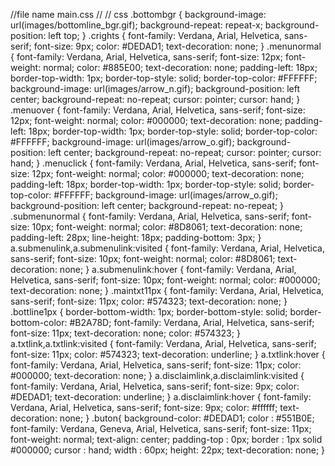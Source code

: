//file name main.css
//
// css
	.bottombgr {
	background-image: url(images/bottomline_bgr.gif);
	background-repeat: repeat-x;
	background-position: left top;
}
.crights {
	font-family: Verdana, Arial, Helvetica, sans-serif;
	font-size: 9px;
	color: #DEDAD1;
	text-decoration: none;
}
.menunormal {
	font-family: Verdana, Arial, Helvetica, sans-serif;
	font-size: 12px;
	font-weight: normal;
	color: #885E00;
	text-decoration: none;
	padding-left: 18px;
	border-top-width: 1px;
	border-top-style: solid;
	border-top-color: #FFFFFF;
	background-image: url(images/arrow_n.gif);
	background-position: left center;
	background-repeat: no-repeat;
	cursor: pointer;
	cursor: hand;
}
.menuover {
	font-family: Verdana, Arial, Helvetica, sans-serif;
	font-size: 12px;
	font-weight: normal;
	color: #000000;
	text-decoration: none;
	padding-left: 18px;
	border-top-width: 1px;
	border-top-style: solid;
	border-top-color: #FFFFFF;
	background-image: url(images/arrow_o.gif);
	background-position: left center;
	background-repeat: no-repeat;
	cursor: pointer;
	cursor: hand;
}
.menuclick {
	font-family: Verdana, Arial, Helvetica, sans-serif;
	font-size: 12px;
	font-weight: normal;
	color: #000000;
	text-decoration: none;
	padding-left: 18px;
	border-top-width: 1px;
	border-top-style: solid;
	border-top-color: #FFFFFF;
	background-image: url(images/arrow_o.gif);
	background-position: left center;
	background-repeat: no-repeat;
}
.submenunormal {
	font-family: Verdana, Arial, Helvetica, sans-serif;
	font-size: 10px;
	font-weight: normal;
	color: #8D8061;
	text-decoration: none;
	padding-left: 28px;
	line-height: 18px;
	padding-bottom: 3px;
}
a.submenulink,a.submenulink:visited {
	font-family: Verdana, Arial, Helvetica, sans-serif;
	font-size: 10px;
	font-weight: normal;
	color: #8D8061;
	text-decoration: none;
}
a.submenulink:hover {
	font-family: Verdana, Arial, Helvetica, sans-serif;
	font-size: 10px;
	font-weight: normal;
	color: #000000;
	text-decoration: none;
}
.maintxt11px {
	font-family: Verdana, Arial, Helvetica, sans-serif;
	font-size: 11px;
	color: #574323;
	text-decoration: none;
}
.bottline1px {
	border-bottom-width: 1px;
	border-bottom-style: solid;
	border-bottom-color: #B2A78D;
	font-family: Verdana, Arial, Helvetica, sans-serif;
	font-size: 11px;
	text-decoration: none;
	color: #574323;
}
a.txtlink,a.txtlink:visited {
	font-family: Verdana, Arial, Helvetica, sans-serif;
	font-size: 11px;
	color: #574323;
	text-decoration: underline;
}
a.txtlink:hover {
	font-family: Verdana, Arial, Helvetica, sans-serif;
	font-size: 11px;
	color: #000000;
	text-decoration: none;
}
a.disclaimlink,a.disclaimlink:visited {
	font-family: Verdana, Arial, Helvetica, sans-serif;
	font-size: 9px;
	color: #DEDAD1;
	text-decoration: underline;
}
a.disclaimlink:hover {
	font-family: Verdana, Arial, Helvetica, sans-serif;
	font-size: 9px;
	color: #ffffff;
	text-decoration: none;
}
.buton{
	background-color: #DEDAD1;
	color : #551B0E;
	font-family: Verdana, Geneva, Arial, Helvetica, sans-serif;
	font-size: 11px;
	font-weight: normal;
	text-align: center;
	padding-top : 0px;
	border : 1px solid #000000;
	cursor : hand;
	width : 60px;
	height: 22px;
	text-decoration: none;
}





